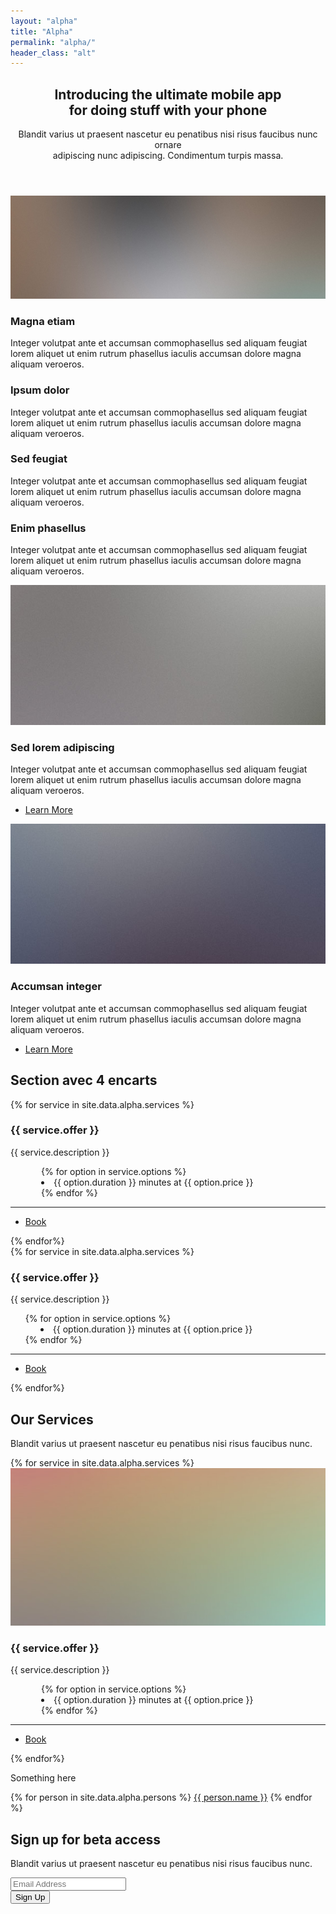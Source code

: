 ```yaml
---
layout: "alpha"
title: "Alpha"
permalink: "alpha/"
header_class: "alt"
---
```



<!-- Main -->
<section id="main" class="container ">
	<section class="box special">
		<header class="major">
			<h2>Introducing the ultimate mobile app
			<br />
			for doing stuff with your phone</h2>
			<p>Blandit varius ut praesent nascetur eu penatibus nisi risus faucibus nunc ornare<br />
			adipiscing nunc adipiscing. Condimentum turpis massa.</p>
		</header>
		<span class="image featured"><img src="images/pic01.jpg" alt="" /></span>
	</section>
	<section class="box special features">
		<div class="features-row">
			<section>
				<span class="icon solid major fa-bolt accent2"></span>
				<h3>Magna etiam</h3>
				<p>Integer volutpat ante et accumsan commophasellus sed aliquam feugiat lorem aliquet ut enim rutrum phasellus iaculis accumsan dolore magna aliquam veroeros.</p>
			</section>
			<section>
				<span class="icon solid major fa-chart-area accent3"></span>
				<h3>Ipsum dolor</h3>
				<p>Integer volutpat ante et accumsan commophasellus sed aliquam feugiat lorem aliquet ut enim rutrum phasellus iaculis accumsan dolore magna aliquam veroeros.</p>
			</section>
		</div>
		<div class="features-row">
			<section>
				<span class="icon solid major fa-cloud accent4"></span>
				<h3>Sed feugiat</h3>
				<p>Integer volutpat ante et accumsan commophasellus sed aliquam feugiat lorem aliquet ut enim rutrum phasellus iaculis accumsan dolore magna aliquam veroeros.</p>
			</section>
			<section>
				<span class="icon solid major fa-lock accent5"></span>
				<h3>Enim phasellus</h3>
				<p>Integer volutpat ante et accumsan commophasellus sed aliquam feugiat lorem aliquet ut enim rutrum phasellus iaculis accumsan dolore magna aliquam veroeros.</p>
			</section>
		</div>
	</section>
	<div class="row">
		<div class="col-6 col-12-narrower">
			<section class="box special">
				<span class="image featured"><img src="images/pic02.jpg" alt="" /></span>
				<h3>Sed lorem adipiscing</h3>
				<p>Integer volutpat ante et accumsan commophasellus sed aliquam feugiat lorem aliquet ut enim rutrum phasellus iaculis accumsan dolore magna aliquam veroeros.</p>
				<ul class="actions special">
					<li><a href="#" class="button alt">Learn More</a></li>
				</ul>
			</section>
		</div>
		<div class="col-6 col-12-narrower">
			<section class="box special">
				<span class="image featured"><img src="images/pic03.jpg" alt="" /></span>
				<h3>Accumsan integer</h3>
				<p>Integer volutpat ante et accumsan commophasellus sed aliquam feugiat lorem aliquet ut enim rutrum phasellus iaculis accumsan dolore magna aliquam veroeros.</p>
				<ul class="actions special">
					<li><a href="#" class="button alt">Learn More</a></li>
				</ul>
			</section>
		</div>
	</div>
	<section class="box special features">
		<div class="features-row">
			<h2>Section avec 4 encarts</h2>
		</div>
		<div class="features-row">
		{% for service in site.data.alpha.services %}
			<section>
				<h3>{{ service.offer }}</h3>
				<p>{{ service.description }}</p>
				<ul style="list-style-position: inside; text-align:left; margin-left:5%; margin-right:5%">
					{% for option in service.options %}
					<li>{{ option.duration }} minutes at {{ option.price }}</li>
					{% endfor %}
				</ul>
				<hr/>
				<ul class="actions special">
					<li><a href="#" class="button alt">Book</a></li>
				</ul>
			</section>
		{% endfor%}
		</div>
	</section>
	<section class="box special">
		<div class="row">
		{% for service in site.data.alpha.services %}
			<div class="col-4 col-12-mobilep">
				<h3>{{ service.offer }}</h3>
				<p>{{ service.description }}</p>
				<div style="text-align:left">
				<ul>
					{% for option in service.options %}
					<li style="list-style-position: inside; text-align:left; margin-left:5%; margin-right:5%">{{ option.duration }} minutes at {{ option.price }}</li>
					{% endfor %}
				</ul>
				</div>
				<hr/>
				<ul class="actions special">
					<li><a href="#" class="button alt">Book</a></li>
				</ul>
			</div>
		{% endfor%}
		</div>
	</section>
</section>
<section class="cta">
	<h2>Our Services</h2>
	<p>Blandit varius ut praesent nascetur eu penatibus nisi risus faucibus nunc.</p>
</section>
<section class="container">
	<div class="row">
	{% for service in site.data.alpha.services %}
		<div class="col-4 col-12-narrower">
			<section class="box special">
				<span class="image featured"><img src="images/pic04.jpg" alt="" /></span>
				<h3>{{ service.offer }}</h3>
				<p>{{ service.description }}</p>
				<ul style="list-style-position: inside; text-align:left; margin-left:5%; margin-right:5%">
					{% for option in service.options %}
					<li>{{ option.duration }} minutes at {{ option.price }}</li>
					{% endfor %}
				</ul>
				<hr/>
				<ul class="actions special">
					<li><a href="#" class="button alt">Book</a></li>
				</ul>
				</section>
			</div>
	{% endfor%}
	</div>
	<div class="row">
		<div class="col-12">
		<section class="box special">
		<p>Something here</p>
			{% for person in site.data.alpha.persons %}
				<span><a href="#">{{ person.name }}</a></span>
			{% endfor %}
		</section>
		</div>
	</div>
</section>

<!-- CTA -->
<section id="cta">
	<h2>Sign up for beta access</h2>
	<p>Blandit varius ut praesent nascetur eu penatibus nisi risus faucibus nunc.</p>
	<form>
		<div class="row gtr-50 gtr-uniform">
			<div class="col-8 col-12-mobilep">
				<input type="email" name="email" id="email" placeholder="Email Address" />
			</div>
			<div class="col-4 col-12-mobilep">
				<input type="submit" value="Sign Up" class="fit" />
			</div>
		</div>
	</form>
</section>